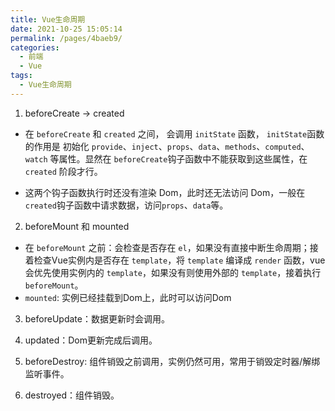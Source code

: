 ```yaml
---
title: Vue生命周期
date: 2021-10-25 15:05:14
permalink: /pages/4baeb9/
categories:
  - 前端
  - Vue
tags:
  - Vue生命周期
---
```


1. beforeCreate -> created
- 在 `beforeCreate` 和 `created` 之间， 会调用 `initState` 函数， `initState`函数 的作用是
初始化 `provide`、`inject`、`props`、`data`、`methods`、`computed`、`watch` 等属性。显然在 `beforeCreate`钩子函数中不能获取到这些属性，在 `created` 阶段才行。

- 这两个钩子函数执行时还没有渲染 Dom，此时还无法访问 Dom，一般在`created`钩子函数中请求数据，访问`props`、`data`等。

2. beforeMount 和 mounted
- 在 `beforeMount` 之前：会检查是否存在 `el`，如果没有直接中断生命周期；接着检查Vue实例内是否存在 `template`，将 `template` 编译成 `render` 函数，vue会优先使用实例内的 `template`，如果没有则使用外部的 `template`，接着执行`beforeMount`。
-  `mounted`: 实例已经挂载到Dom上，此时可以访问Dom

3. beforeUpdate：数据更新时会调用。

4. updated：Dom更新完成后调用。

5. beforeDestroy: 组件销毁之前调用，实例仍然可用，常用于销毁定时器/解绑监听事件。

6. destroyed：组件销毁。
